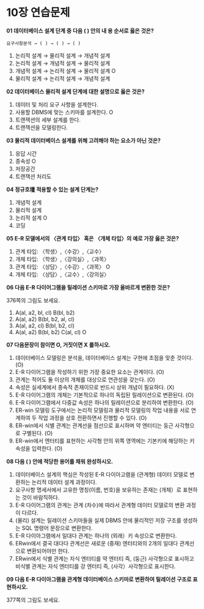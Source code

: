 # 10장 연습문제

**01 데이터베이스 설계 단계 중 다음 ( ) 안의 내 용 순서로 옳은 것은?**

`요구사항분석 → ( ) → ( ) → ( )`

1. 논리적 설계 → 물리적 설계 → 개념적 설계
2. 논리적 설계 → 개념적 설계 → 물리적 설계
3. 개념적 설계 → 논리적 설계 → 물리적 설계 O
4. 물리적 설계 → 논리적 설계 → 개념적 설계

**02 데이터베이스 물리적 설계 단계에 대한 설명으로 옳은 것은?**

1. 데이터 및 처리 요구 사항을 설계한다.
2. 사용할 DBMS에 맞는 스키마를 설계한다. O
3. 트랜잭션의 세부 설계를 한다.
4. 트랜잭션을 모델링한다.

**03 물리적 데이터베이스 설계를 위해 고려해야 하는 요소가 아닌 것은?**

1. 응답 시간
2. 종속성 O
3. 저장공간
4. 트랜잭션 처리도

**04 정규호壇 적용할 수 있는 설계 단계는?**

1. 개념적 설계
2. 물리적 설계
3. 논리적 설계 O
4. 코딩

**05 E-R 모델에서의 〈관계 타입〉 혹은 〈개체 타입〉의 예로 가장 옳은 것은?**

1. 관계 타입: 〈학생〉,〈수강〉,〈교수〉
2. 개체 타입: 〈학생〉,〈강의실〉,〈과목〉
3. 관계 타입: 〈상담〉,〈수강〉,〈과목〉 O
4. 개체 타입: 〈상담〉,〈교수〉,〈강의실〉

**06 다음 E-R 다이어그램을 릴레이션 스키마로 가장 올바르게 변환한 것은?**

376쪽의 그림도 보세요.

1. A(al, a2, bl, cl) B(bl, b2)
2. A(al, a2) B(bl, b2, al, cl)
3. A(al, a2, cl) B(bl, b2, cl)
4. A(al, a2) B(bl, b2) C(al, cl) O

**07 다음문장이 참이면 O, 거짓이면 X 를하시오.**

1. 데이터베이스 모델링은 분석을, 데이터베이스 설계는 구현에 초점을 맞춘 것이다. (O)
2. E-R 다이어그램을 작성하기 위한 가장 중요한 요소는 관계이다. (O)
3. 관계는 적어도 둘 이상의 개체를 대상으로 연관성을 갖는다. (O)
4. 속성은 실세계에서 종속적 존재이므로 반드시 상위 개념이 필요하다. (X)
5. E-R 다이어그램의 개체는 기본적으로 하나의 독립된 릴레이션으로 변환된다. (O)
6. E-R 다이어그램에서 다중값 속성은 하나의 릴레이션으로 분리하여 변환한다. (O)
7. ER-win 모델링 도구에서는 논리적 모델링과 물리적 모델링의 작업 내용을 서로 연계하여 두 작업 과정을 상호 전환하면서 진행할 수 있다. (O)
8. ER-win에서 식별 관계는 관계선을 점선으로 표시하며 약 엔터티는 둥근 사각형으로 구별된다. (O)
9. ER-win에서 엔터티를 표현하는 사각형 안의 위쪽 영역에는 기본키에 해당하는 키 속성을 입력한다. (O)

**08 다음 ( ) 안에 적당한 용어를 채워 완성하시오.**

1. 데이터베이스 설계의 핵심은 작성된 E-R 다이아고램을 (관계형) 데이터 모델로 변환하는 논리적 데이터 설계 과정이다.
2. 요구사항 명세서에서 고유한 명칭(이름, 번호)을 보유하는 존재는 (개체）로 표현하는 것이 바람직하다.
3. E-R 다이어그램의 관계는 관계 (차수)에 따라서 관계형 데이터 모델로의 변환 과정이 다르다.
4. (물리) 설계는 릴레이션 스키마들을 실제 DBMS 안에 물리적인 저장 구조를 생성하는 SQL 명령어 문장으로 변환한다.
5. E-R 다이아그램에서 일대다 관계는 하나의 (외래）키 속성으로 변환한다.
6. ERwin에서 결국 대다다 관계선은 새로운 (중재) 엔터티와의 2개의 일대다 관계선으로 변환되어야만 한다.
7. ERwin에서 식별 관계는 자식 엔터티를 약 엔터티 즉, (둥근) 사각형으로 표시하고 비식별 관계는 자식 엔터티를 강 엔터티 즉, (사각）사각형으로 표시한다.

**09 다음 E-R 다이아그램을 관계형 데이터베이스 스키마로 변환하여 릴레이션 구조로 표현하시오.**

377쪽의 그림도 보세요.
